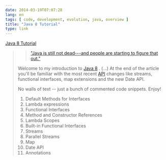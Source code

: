 ```yaml
---
date: 2014-03-19T07:07:28
lang: en
tags: [ code, development, evolution, java, overview ]
title: "Java 8 Tutorial"
type: link
---
```


[Java 8 Tutorial](http://winterbe.com/posts/2014/03/16/java-8-tutorial/)

> > ["Java is still not dead---and people are starting to figure that
> > out."](https://twitter.com/mreinhold/status/429603588525281280)
>
> Welcome to my introduction to [Java 8](https://jdk8.java.net/) . (...)
> At the end of the article you'll be familiar with the most recent
> [API](http://download.java.net/jdk8/docs/api/) changes like streams,
> functional interfaces, map extensions and the new Date API.
>
> No walls of text -- just a bunch of commented code snippets. Enjoy!
>
> 1.   Default Methods for Interfaces
> 2.   Lambda expressions
> 3.   Functional Interfaces
> 4.   Method and Constructor References
> 5.   Lambda Scopes
> 6.   Built-in Functional Interfaces
> 7.   Streams
> 8.   Parallel Streams
> 9.   Map
> 10.  Date API
> 11.  Annotations

